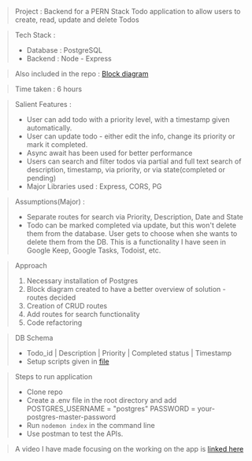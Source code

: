 > Project : Backend for a PERN Stack Todo application to allow users to create, read, update and delete Todos

> Tech Stack : 
> - Database : PostgreSQL
> - Backend : Node - Express

> Also included in the repo : [Block diagram](https://bit.ly/pern-todo-block)

> Time taken : 6 hours

> Salient Features : 
> - User can add todo with a priority level, with a timestamp given automatically.
> - User can update todo - either edit the info, change its priority or mark it completed.
> - Async await has been used for better performance
> - Users can search and filter todos via partial and full text search of description, timestamp, via priority, or via state(completed or pending)
> - Major Libraries used : Express, CORS, PG

> Assumptions(Major) : 
> - Separate routes for search via Priority, Description, Date and State
> - Todo can be marked completed via update, but this won't delete them from the database. User gets to choose when she wants to delete them from the DB. This is a functionality I have seen in Google Keep, Google Tasks, Todoist, etc.

> Approach
> 1. Necessary installation of Postgres
> 2. Block diagram created to have a better overview of solution - routes decided
> 3. Creation of CRUD routes
> 4. Add routes for search functionality
> 5. Code refactoring

> DB Schema
> - Todo_id | Description | Priority | Completed status | Timestamp
> - Setup scripts given in [file](./database/database.sql)

> Steps to run application
> - Clone repo
> - Create a .env file in the root directory and add
POSTGRES_USERNAME = "postgres"
PASSWORD = your-postgres-master-password
> - Run 
`
nodemon index
`
in the command line
> - Use postman to test the APIs.

> A video I have made focusing on the working on the app is [linked here](https://www.loom.com/share/94c0cc5b57e5404ba97235dffa0ee352)
